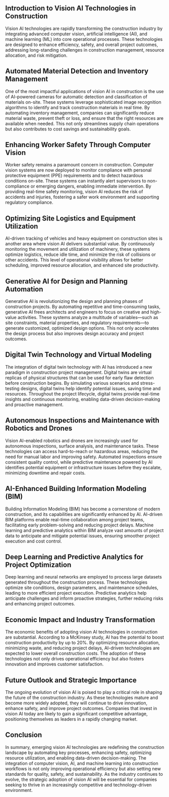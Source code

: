 ## Introduction to Vision AI Technologies in Construction
Vision AI technologies are rapidly transforming the construction industry by integrating advanced computer vision, artificial intelligence (AI), and machine learning (ML) into core operational processes. These technologies are designed to enhance efficiency, safety, and overall project outcomes, addressing long-standing challenges in construction management, resource allocation, and risk mitigation.

## Automated Material Detection and Inventory Management
One of the most impactful applications of vision AI in construction is the use of AI-powered cameras for automatic detection and classification of materials on-site. These systems leverage sophisticated image recognition algorithms to identify and track construction materials in real time. By automating inventory management, companies can significantly reduce material waste, prevent theft or loss, and ensure that the right resources are available when needed. This not only streamlines supply chain operations but also contributes to cost savings and sustainability goals.

## Enhancing Worker Safety Through Computer Vision
Worker safety remains a paramount concern in construction. Computer vision systems are now deployed to monitor compliance with personal protective equipment (PPE) requirements and to detect hazardous conditions on-site. These systems can instantly alert supervisors to non-compliance or emerging dangers, enabling immediate intervention. By providing real-time safety monitoring, vision AI reduces the risk of accidents and injuries, fostering a safer work environment and supporting regulatory compliance.

## Optimizing Site Logistics and Equipment Utilization
AI-driven tracking of vehicles and heavy equipment on construction sites is another area where vision AI delivers substantial value. By continuously monitoring the movement and utilization of machinery, these systems optimize logistics, reduce idle time, and minimize the risk of collisions or other accidents. This level of operational visibility allows for better scheduling, improved resource allocation, and enhanced site productivity.

## Generative AI for Design and Planning Automation
Generative AI is revolutionizing the design and planning phases of construction projects. By automating repetitive and time-consuming tasks, generative AI frees architects and engineers to focus on creative and high-value activities. These systems analyze a multitude of variables—such as site constraints, material properties, and regulatory requirements—to generate customized, optimized design options. This not only accelerates the design process but also improves design accuracy and project outcomes.

## Digital Twin Technology and Virtual Modeling
The integration of digital twin technology with AI has introduced a new paradigm in construction project management. Digital twins are virtual replicas of physical structures that can be used for early flaw detection before construction begins. By simulating various scenarios and stress-testing designs, digital twins help identify potential issues, saving time and resources. Throughout the project lifecycle, digital twins provide real-time insights and continuous monitoring, enabling data-driven decision-making and proactive management.

## Autonomous Inspections and Maintenance with Robotics and Drones
Vision AI-enabled robotics and drones are increasingly used for autonomous inspections, surface analysis, and maintenance tasks. These technologies can access hard-to-reach or hazardous areas, reducing the need for manual labor and improving safety. Automated inspections ensure consistent quality control, while predictive maintenance powered by AI identifies potential equipment or infrastructure issues before they escalate, minimizing downtime and repair costs.

## AI-Enhanced Building Information Modeling (BIM)
Building Information Modeling (BIM) has become a cornerstone of modern construction, and its capabilities are significantly enhanced by AI. AI-driven BIM platforms enable real-time collaboration among project teams, facilitating early problem-solving and reducing project delays. Machine learning and predictive analytics within BIM analyze vast amounts of project data to anticipate and mitigate potential issues, ensuring smoother project execution and cost control.

## Deep Learning and Predictive Analytics for Project Optimization
Deep learning and neural networks are employed to process large datasets generated throughout the construction process. These technologies optimize site conditions, design parameters, and maintenance schedules, leading to more efficient project execution. Predictive analytics help anticipate challenges and inform proactive strategies, further reducing risks and enhancing project outcomes.

## Economic Impact and Industry Transformation
The economic benefits of adopting vision AI technologies in construction are substantial. According to a McKinsey study, AI has the potential to boost construction productivity by up to 20%. By optimizing resource allocation, minimizing waste, and reducing project delays, AI-driven technologies are expected to lower overall construction costs. The adoption of these technologies not only drives operational efficiency but also fosters innovation and improves customer satisfaction.

## Future Outlook and Strategic Importance
The ongoing evolution of vision AI is poised to play a critical role in shaping the future of the construction industry. As these technologies mature and become more widely adopted, they will continue to drive innovation, enhance safety, and improve project outcomes. Companies that invest in vision AI today are likely to gain a significant competitive advantage, positioning themselves as leaders in a rapidly changing market.

## Conclusion
In summary, emerging vision AI technologies are redefining the construction landscape by automating key processes, enhancing safety, optimizing resource utilization, and enabling data-driven decision-making. The integration of computer vision, AI, and machine learning into construction workflows is not only improving operational efficiency but also setting new standards for quality, safety, and sustainability. As the industry continues to evolve, the strategic adoption of vision AI will be essential for companies seeking to thrive in an increasingly competitive and technology-driven environment.